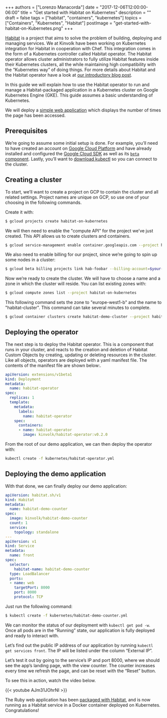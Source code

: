 +++
authors = ["Lorenzo Manacorda"]
date = "2017-12-06T12:00:00-06:00"
title = "Get started with Habitat on Kubernetes"
description = ""
draft = false
tags = ["habitat", "containers", "kubernetes"]
topics = ["Containers", "Kubernetes", "Habitat"]
postImage =  "get-started-with-habitat-on-Kubernetes.png"
+++

[Habitat](https://www.habitat.sh/) is a project that aims to solve the problem of building, deploying and managing services. We at Kinvolk have been working on Kubernetes integration for Habitat in cooperation with Chef. This integration comes in the form of a Kubernetes controller called Habitat operator. The Habitat operator allows cluster administrators to fully utilize Habitat features inside their Kubernetes clusters, all the while maintaining high compatibility with the “Kubernetes way” of doing things. For more details about Habitat and the Habitat operator have a look at [our introductory blog post](https://kinvolk.io/blog/2017/10/habitat-operator---running-habitat-services-with-kubernetes/).

In this guide we will explain how to use the Habitat operator to run and manage a Habitat-packaged application in a Kubernetes cluster on Google Kubernetes Engine (GKE). This guide assumes a basic understanding of Kubernetes.

We will deploy a [simple web application](https://github.com/kinvolk/habitat-demo-counter.rb) which displays the number of times the page has been accessed.

## Prerequisites

We’re going to assume some initial setup is done. For example, you’ll need to have created an account on [Google Cloud Platform](https://cloud.google.com) and have already installed and configured the [Google Cloud SDK](https://cloud.google.com/sdk/docs/) as well as its [`beta` component](https://cloud.google.com/sdk/docs/managing-components#installing_components). Lastly, you’ll want to [download kubectl](https://kubernetes.io/docs/tasks/tools/install-kubectl/) so you can connect to the cluster.

## Creating a cluster

To start, we’ll want to create a project on GCP to contain the cluster and all related settings. Project names are unique on GCP, so use one of your choosing in the following commands.

Create it with:

```bash
$ gcloud projects create habitat-on-kubernetes
```

We will then need to enable the "compute API" for the project we’ve just created. This API allows us to create clusters and containers.

```bash
$ gcloud service-management enable container.googleapis.com --project habitat-on-kubernetes
```

We also need to enable billing for our project, since we’re going to spin up some nodes in a cluster:

```bash
$ gcloud beta billing projects link hab-foobar --billing-account=$your-billing-id
```

Now we’re ready to create the cluster. We will have to choose a name and a zone in which the cluster will reside. You can list existing zones with:

```bash
$ gcloud compute zones list --project habitat-on-kubernetes
```

This following command sets the zone to "europe-west1-b" and the name to "habitat-cluster". This command can take several minutes to complete.

```bash
$ gcloud container clusters create habitat-demo-cluster --project habitat-on-kubernetes --zone europe-west1-b
```

## Deploying the operator

The next step is to deploy the Habitat operator. This is a component that runs in your cluster, and reacts to the creation and deletion of Habitat Custom Objects by creating, updating or deleting resources in the cluster. Like all objects, operators are deployed with a yaml manifest file. The contents of the manifest file are shown below:.

```yaml
apiVersion: extensions/v1beta1
kind: Deployment
metadata:
  name: habitat-operator
spec:
  replicas: 1
  template:
    metadata:
      labels:
        name: habitat-operator
    spec:
      containers:
      - name: habitat-operator
        image: kinvolk/habitat-operator:v0.2.0
```

From the root of our demo application, we can then deploy the operator with:

```bash
kubectl create -f kubernetes/habitat-operator.yml
```

## Deploying the demo application

With that done, we can finally deploy our demo application:

```yaml
apiVersion: habitat.sh/v1
kind: Habitat
metadata:
  name: habitat-demo-counter
spec:
  image: kinvolk/habitat-demo-counter
  count: 1
  service:
    topology: standalone
---
apiVersion: v1
kind: Service
metadata:
  name: front
spec:
  selector:
    habitat-name: habitat-demo-counter
  type: LoadBalancer
  ports:
  - name: web
    targetPort: 8000
    port: 8000
    protocol: TCP
```

Just run the following command:

```bash
$ kubectl create -f kubernetes/habitat-demo-counter.yml
```

We can monitor the status of our deployment with `kubectl get pod -w`. Once all pods are in the “Running” state, our application is fully deployed and ready to interact with.

Let’s find out the public IP address of our application by running `kubectl get services front`.
The IP will be listed under the column “External IP”.

Let’s test it out by going to the service’s IP and port 8000, where we should see the app’s landing page, with the view counter. The counter increases every time we refresh the page, and can be reset with the “Reset” button.

To see this in action, watch the video below.

{{< youtube AJm31JOhrNI >}}

The Ruby web application has been [packaged with Habitat](https://github.com/kinvolk/habitat-demo-counter.rb/blob/master/habitat/plan.sh), and is now running as a Habitat service in a Docker container deployed on Kubernetes. Congratulations!
